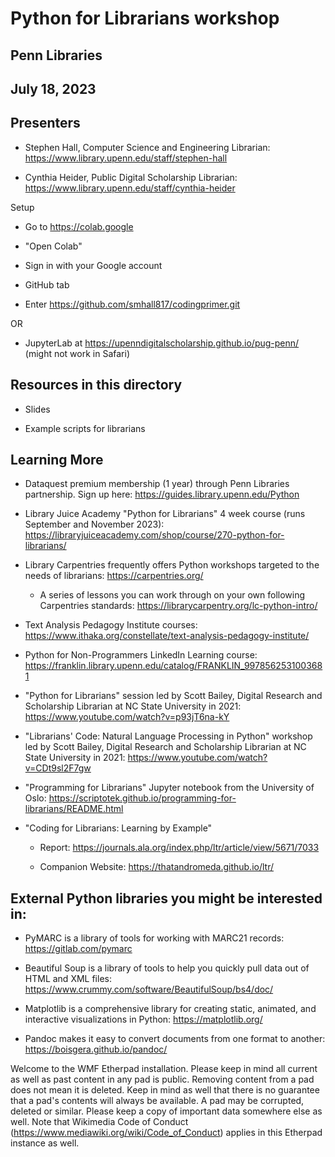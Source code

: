 # Python for Librarians workshop
## Penn Libraries
## July 18, 2023

## Presenters
- Stephen Hall, Computer Science and Engineering Librarian: https://www.library.upenn.edu/staff/stephen-hall

- Cynthia Heider, Public Digital Scholarship Librarian: https://www.library.upenn.edu/staff/cynthia-heider

Setup

- Go to https://colab.google

- "Open Colab"

- Sign in with your Google account

- GitHub tab

- Enter https://github.com/smhall817/codingprimer.git

OR

- JupyterLab at https://upenndigitalscholarship.github.io/pug-penn/ (might not work in Safari)

## Resources in this directory

- Slides

- Example scripts for librarians


## Learning More

- Dataquest premium membership (1 year) through Penn Libraries partnership. Sign up here: https://guides.library.upenn.edu/Python

- Library Juice Academy "Python for Librarians" 4 week course (runs September and November 2023): https://libraryjuiceacademy.com/shop/course/270-python-for-librarians/

- Library Carpentries frequently offers Python workshops targeted to the needs of librarians: https://carpentries.org/

    - A series of lessons you can work through on your own following Carpentries standards: https://librarycarpentry.org/lc-python-intro/

- Text Analysis Pedagogy Institute courses: https://www.ithaka.org/constellate/text-analysis-pedagogy-institute/

- Python for Non-Programmers LinkedIn Learning course: https://franklin.library.upenn.edu/catalog/FRANKLIN_9978562531003681

- "Python for Librarians" session led by Scott Bailey, Digital Research and Scholarship Librarian at NC State University in 2021: https://www.youtube.com/watch?v=p93jT6na-kY

- "Librarians' Code: Natural Language Processing in Python" workshop led by Scott Bailey, Digital Research and Scholarship Librarian at NC State University in 2021: https://www.youtube.com/watch?v=CDt9sl2F7gw

- "Programming for Librarians" Jupyter notebook from the University of Oslo: https://scriptotek.github.io/programming-for-librarians/README.html

- "Coding for Librarians: Learning by Example" 

    - Report: https://journals.ala.org/index.php/ltr/article/view/5671/7033 

    - Companion Website: https://thatandromeda.github.io/ltr/


## External Python libraries you might be interested in:

- PyMARC is a library of tools for working with MARC21 records: https://gitlab.com/pymarc

- Beautiful Soup is a library of tools to help you quickly pull data out of HTML and XML files: https://www.crummy.com/software/BeautifulSoup/bs4/doc/

- Matplotlib is a comprehensive library for creating static, animated, and interactive visualizations in Python: https://matplotlib.org/

- Pandoc makes it easy to convert documents from one format to another: https://boisgera.github.io/pandoc/























Welcome to the WMF Etherpad installation. Please keep in mind all current as well as past content in any pad is public. Removing content from a pad does not mean it is deleted. Keep in mind as well that there is no guarantee that a pad's contents will always be available. A pad may be corrupted, deleted or similar. Please keep a copy of important data somewhere else as well. Note that Wikimedia Code of Conduct (https://www.mediawiki.org/wiki/Code_of_Conduct) applies in this Etherpad instance as well.